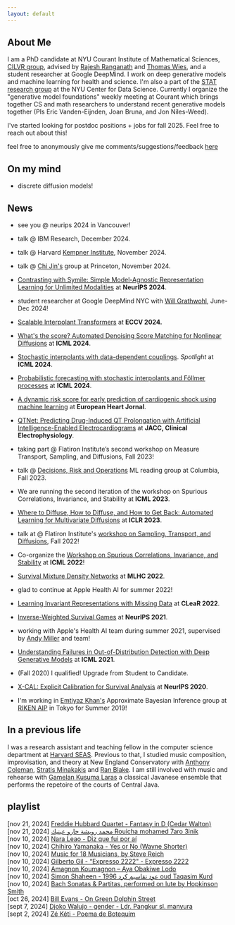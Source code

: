 ```yaml
---
layout: default
---
```



## About Me

I am a PhD candidate at NYU Courant Institute of Mathematical Sciences, [CILVR group](https://wp.nyu.edu/cilvr/),
advised by [Rajesh Ranganath](https://cims.nyu.edu/~rajeshr/) and 
[Thomas Wies](https://cs.nyu.edu/wies/), and a student researcher at Google DeepMind. I work on deep generative models
and machine learning for health and science. I'm also a part of the [STAT research group](https://cds.nyu.edu/stat/) at the NYU Center for Data Science. Currently I organize the "generative model foundations" weekly meeting at Courant which brings together CS and math researchers to understand recent generative models together (PIs Eric Vanden-Eijnden, Joan Bruna, and Jon Niles-Weed).

I've started looking for postdoc positions + jobs for fall 2025. Feel free to reach out about this! 

feel free to anonymously give me comments/suggestions/feedback [here](https://docs.google.com/forms/d/e/1FAIpQLScr3QyHx5EmLy8OLmX6lCuZZxCILdCqJRywaBSnFShyzdvmWQ/viewform?usp=sf_link)



## On my mind 
- discrete diffusion models!

## News

- see you @ neurips 2024 in Vancouver!

- talk @ IBM Research, December 2024.

- talk @ Harvard [Kempner Institute](https://kempnerinstitute.harvard.edu/), November 2024.
  
- talk @ [Chi Jin's](https://sites.google.com/corp/view/cjin/home) group at Princeton, November 2024.
  
- [Contrasting with Symile: Simple Model-Agnostic Representation Learning for Unlimited Modalities](https://arxiv.org/abs/2411.01053) at **NeurIPS 2024**.
  
- student researcher at Google DeepMind NYC with [Will Grathwohl](https://www.cs.toronto.edu/~wgrathwohl/), June-Dec 2024!
  
- [Scalable Interpolant Transformers](https://arxiv.org/abs/2401.08740) at **ECCV 2024.**
  
- [What's the score? Automated Denoising Score Matching for Nonlinear Diffusions](https://arxiv.org/abs/2407.07998) at **ICML 2024**.

- [Stochastic interpolants with data-dependent couplings](https://arxiv.org/abs/2310.03725). *Spotlight* at **ICML 2024**.
  
- [Probabilistic forecasting with stochastic interpolants and Föllmer processes](https://arxiv.org/abs/2403.13724) at **ICML 2024**.
  
- [A dynamic risk score for early prediction of cardiogenic shock using machine learning](https://academic.oup.com/ehjacc/advance-article/doi/10.1093/ehjacc/zuae037/7633877) at **European Heart Jornal**.
  
- [QTNet: Predicting Drug-Induced QT Prolongation with Artificial Intelligence-Enabled Electrocardiograms](https://papers.ssrn.com/sol3/papers.cfm?abstract_id=4554451) at **JACC, Clinical Electrophysiology**.
  
- taking part @ Flatiron Institute’s second workshop on Measure Transport, Sampling, and Diffusions, Fall 2023!
  
- talk @ [Decisions, Risk and Operations](https://business.columbia.edu/faculty/divisions/dro) ML reading group at Columbia, Fall 2023.
  
- We are running the second iteration of the workshop on Spurious Correlations, Invariance, and Stability at **ICML 2023**.
  
- [Where to Diffuse, How to Diffuse, and How to Get Back: Automated Learning for Multivariate Diffusions](https://arxiv.org/abs/2302.07261) at **ICLR 2023**.
  
- talk at @ Flatiron Institute's [workshop on Sampling, Transport, and Diffusions](https://sites.google.com/view/sampling-transport-diffusions/home), Fall 2022!
  
- Co-organize the [Workshop on Spurious Correlations, Invariance, and Stability](https://sites.google.com/view/scis-workshop/home) at **ICML 2022**!
  
- [Survival Mixture Density Networks](https://arxiv.org/pdf/2208.10759.pdf) at **MLHC 2022**.
  
- glad to continue at Apple Health AI for summer 2022!
  
- [Learning Invariant Representations with Missing Data](https://arxiv.org/pdf/2112.00881.pdf) at **CLeaR 2022**.
  
- [Inverse-Weighted Survival Games](https://arxiv.org/pdf/2111.08175.pdf) at **NeurIPS 2021**.
  
- working with Apple's Health AI team during summer 2021, supervised by [Andy Miller](https://andymiller.github.io/) and team!
  
- [Understanding Failures in Out-of-Distribution Detection with Deep Generative Models](https://arxiv.org/pdf/2107.06908.pdf) at **ICML 2021**.
  
- (Fall 2020) I qualified! Upgrade from Student to Candidate.
  
- [X-CAL: Explicit Calibration for Survival Analysis](https://arxiv.org/pdf/2101.05346.pdf) at **NeurIPS 2020**.
  
- I'm working in [Emtiyaz Khan's](https://emtiyaz.github.io/) Approximate Bayesian Inference group at [RIKEN AIP](https://aip.riken.jp/) in Tokyo for Summer 2019!

<!--
- (teaching, Fall 2023) lecture on diffusions + flows @ NYU course, Inference and Representations
- (teaching, Fall 2022) lecture on diffusions @ Yann LeCun's deep learning course at NYU!
- (teaching, Fall 2020) after some time away from harvard cs, happy to help out Prof [Nada Amin](https://namin.seas.harvard.edu/people/nada-amin) with the [harvard AI/PL seminar](https://pl-ai-seminar.seas.harvard.edu/) 
- (teaching, Fall 2020) the deep learning course I TA'ed in spring 2020 for [Yann LeCun](http://yann.lecun.com/) and Alfredo Canziani is now up on [Alf's github page](https://atcold.github.io/NYU-DLSP20/), check out all of Alf's wonderful teaching materials and thanks to students for your notetaking
-->

## In a previous life

I was a research assistant and teaching fellow in the computer science department 
at [Harvard SEAS](https://www.seas.harvard.edu/).
Previous to that, I studied music composition, improvisation, and theory 
at New England Conservatory with 
[Anthony Coleman](https://en.wikipedia.org/wiki/Anthony_Coleman),
[Stratis Minakakis](https://www.stratisminakakis.info) 
and [Ran Blake](https://ranblake.com/).
I am still involved with music and rehearse with
[Gamelan Kusuma Laras](https://kusumalaras.org/) a classical Javanese ensemble 
that performs the repetoire of the courts of Central Java.

## playlist 

[nov 21, 2024] [Freddie Hubbard Quartet - Fantasy in D (Cedar Walton)](https://www.youtube.com/watch?v=z9pccmxOn5c)  
[nov 21, 2024] [محمد رويشة حارو عينيك Rouicha mohamed 7aro 3inik](https://www.youtube.com/watch?v=o6BW183CSfA)  
[nov 10, 2024] [Nara Leao - Diz que fui por aí](https://www.youtube.com/watch?v=7lkDuC5S2aQ)  
[nov 10, 2024] [Chihiro Yamanaka - Yes or No (Wayne Shorter)](https://www.youtube.com/watch?v=VpmOa2i_uyg)  
[nov 10, 2024] [Music for 18 Musicians, by Steve Reich](https://www.youtube.com/watch?v=71A_sm71_BI)  
[nov 10, 2024] [Gilberto Gil - “Expresso 2222" - Expresso 2222](https://www.youtube.com/watch?v=1nOaAoa1bWA)  
[nov 10, 2024] [Amagnon Koumagnon – Aya Obakiwe Lodo](https://www.youtube.com/watch?v=YWZ3XCCH3E8)  
[nov 10, 2024] [Simon Shaheen - عود تقاسيم كرد 1996 oud Taqasim Kurd](https://www.youtube.com/watch?v=_fAuTIrqcsM)  
[nov 10, 2024] [Bach Sonatas & Partitas, performed on lute by Hopkinson Smith](https://www.youtube.com/watch?v=pTBooio3h9U)  
[oct 26, 2024] [Bill Evans - On Green Dolphin Street](https://www.youtube.com/watch?v=k6Q8vW_mqTE)  
[sept 7, 2024] [Djoko Walujo - gender - Ldr. Pangkur sl. manyura](https://www.youtube.com/watch?v=uqpk2zgt8xo)  
[sept 2, 2024] [Zé Kéti - Poema de Botequim](https://www.youtube.com/watch?v=nIXCrOJP_WE) 


<!--


## In a previous life

I was a research assistant and teaching fellow in the computer science department 
at [Harvard SEAS](https://www.seas.harvard.edu/).
I am still an on/off TF for the 
[harvard undergrad ML course](https://harvard-ml-courses.github.io/cs181-web/).
Between Harvard and NYU, I worked with the 
[CoCoSci](http://cocosci.mit.edu/) group at 
[MIT BCS](https://bcs.mit.edu/).
Previous to that, I studied music composition, improvisation, and theory 
at New England Conservatory with 
[Anthony Coleman](https://en.wikipedia.org/wiki/Anthony_Coleman),
[Stratis Minakakis](https://www.stratisminakakis.info) 
and [Ran Blake](https://ranblake.com/).
I am still involved with music and rehearse with
[Gamelan Kusuma Laras](https://kusumalaras.org/) a classical Javanese ensemble 
that performs the repetoire of the courts of Central Java.



## mentoring
- Abhipsha Das (Master's Thesis at NYU, 2024, on diffusions for text)
- Shraddha Jain (current Master's student, 2024, research on VAEs)
- Nina Mortensen (Masters Thesis at NYU, 2024, research on VAEs, now at Fauna Robotics)
- Kyle Adams (Undergradate from University of Florida, 2022, research on survival analysis, now a math phd at UF)
- mentor for [Women in Data Science Datathon](https://www.widscambridge.org/datathon), Cambridge, 2021. 
- tutored at a few iterations of [NYU AI School](https://nyu-mll.github.io/nyu-ai-school-2024/), meant for first and second year undergraduates in the NYC area as a first exposure to AI/ML


## I usually review for 
- NeurIPS, ICML, ICLR, AAAI, AISTATS, CLeaR, JMLR, misc workshops


<p>
Mark Goldstein<br>
<a href="https://en.wikipedia.org/wiki/Courant_Institute_of_Mathematical_Sciences">Courant Institute of Mathematical Sciences</a><br>
pronouns: he/him/his <br>
</p>

I'm curious about how we can understand phenomena in and around us
    (e.g. in healthcare, environment, art)
    with a mix of mechanistic and probabilistic explanations.
    For this reason I work on methodology in inference.
    If we then use such models to make decisions, we should explore
    what it means to do so safely.
    <br> 

this cool <a href="https://pl-ai-seminar.seas.harvard.edu/">seminar on the intersection of AI and PL research</a>


Previously, I was a research assistant and teaching fellow in the Computer Science department at <a href="https://www.seas.harvard.edu/">Harvard SEAS</a>, 
where I worked primarily with <a href="https://www.seltzer.com/margo/">Margo Seltzer</a> and taught primarily for
<a href="https://finale.seas.harvard.edu/">Finale Doshi-Velez</a> and <a href="http://nlp.seas.harvard.edu/rush.html">Sasha Rush</a>. Between Harvard and NYU, I worked
with the <a href="http://cocosci.mit.edu/">CoCoSci</a> group at <a href="https://bcs.mit.edu/">MIT BCS</a> on model-based RL under
<a href="https://cbmm.mit.edu/about/people/tsividis">Pedro Tsividis</a> and <a href="http://cocosci.mit.edu/josh">Josh Tenenbaum</a>.


Thoughts at the moment: In general I care about (1) ml for health (e.g. cardiovascular health) and (2) methodology in generative models, particularly on the diffusion/flow side of things, and for applications like images, video, and PDEs (see work below). 

*What about the intersection of (1) and (2)*? I'm cautious. On the health side, at best, who/why/what can great generative models help? My best guesses at the moment are that conditional generative models, under the right assumptions, can alleviate some issues in messy electronic health records, and that they can be used to test if one high-dimensional modality
may have information about others (which helps when the latter are expensive). On the other hand, health does inspire challenging methods questions: missing data, tabular data, signals, all stuff that's hard to make diffusions/flows work well on. 

Evaluation also feels important, where much of the diffusion literature focuses on FIDs (a measure of image quality) and not likelihoods, and at a community research level, there is potential risk that this is steering methods away from a place where they could be useful for real problems beyond perceptually pleasing images. Work to be done!

I work on survival analysis, 
causal inference, and machine learning for health.
I work on survival analysis, 
causal inference, and representation learning problems with a focus on machine learning for health.
-->

